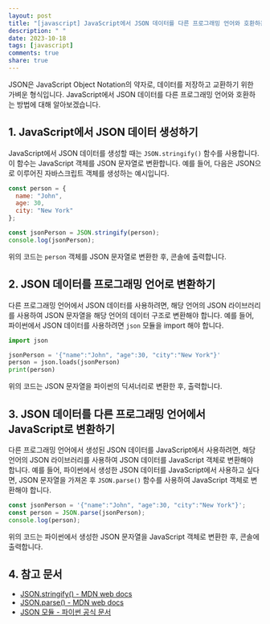 ```yaml
---
layout: post
title: "[javascript] JavaScript에서 JSON 데이터를 다른 프로그래밍 언어와 호환하는 방법"
description: " "
date: 2023-10-18
tags: [javascript]
comments: true
share: true
---
```


JSON은 JavaScript Object Notation의 약자로, 데이터를 저장하고 교환하기 위한 가벼운 형식입니다. JavaScript에서 JSON 데이터를 다른 프로그래밍 언어와 호환하는 방법에 대해 알아보겠습니다.

## 1. JavaScript에서 JSON 데이터 생성하기
JavaScript에서 JSON 데이터를 생성할 때는 `JSON.stringify()` 함수를 사용합니다. 이 함수는 JavaScript 객체를 JSON 문자열로 변환합니다. 예를 들어, 다음은 JSON으로 이루어진 자바스크립트 객체를 생성하는 예시입니다.

```javascript
const person = {
  name: "John",
  age: 30,
  city: "New York"
};

const jsonPerson = JSON.stringify(person);
console.log(jsonPerson);
```

위의 코드는 `person` 객체를 JSON 문자열로 변환한 후, 콘솔에 출력합니다.

## 2. JSON 데이터를 프로그래밍 언어로 변환하기
다른 프로그래밍 언어에서 JSON 데이터를 사용하려면, 해당 언어의 JSON 라이브러리를 사용하여 JSON 문자열을 해당 언어의 데이터 구조로 변환해야 합니다. 예를 들어, 파이썬에서 JSON 데이터를 사용하려면 `json` 모듈을 import 해야 합니다.

```python
import json

jsonPerson = '{"name":"John", "age":30, "city":"New York"}'
person = json.loads(jsonPerson)
print(person)
```

위의 코드는 JSON 문자열을 파이썬의 딕셔너리로 변환한 후, 출력합니다.

## 3. JSON 데이터를 다른 프로그래밍 언어에서 JavaScript로 변환하기
다른 프로그래밍 언어에서 생성된 JSON 데이터를 JavaScript에서 사용하려면, 해당 언어의 JSON 라이브러리를 사용하여 JSON 데이터를 JavaScript 객체로 변환해야 합니다. 예를 들어, 파이썬에서 생성한 JSON 데이터를 JavaScript에서 사용하고 싶다면, JSON 문자열을 가져온 후 `JSON.parse()` 함수를 사용하여 JavaScript 객체로 변환해야 합니다.

```javascript
const jsonPerson = '{"name":"John", "age":30, "city":"New York"}';
const person = JSON.parse(jsonPerson);
console.log(person);
```

위의 코드는 파이썬에서 생성한 JSON 문자열을 JavaScript 객체로 변환한 후, 콘솔에 출력합니다.

## 4. 참고 문서
- [JSON.stringify() - MDN web docs](https://developer.mozilla.org/ko/docs/Web/JavaScript/Reference/Global_Objects/JSON/stringify)
- [JSON.parse() - MDN web docs](https://developer.mozilla.org/ko/docs/Web/JavaScript/Reference/Global_Objects/JSON/parse)
- [JSON 모듈 - 파이썬 공식 문서](https://docs.python.org/ko/3/library/json.html)